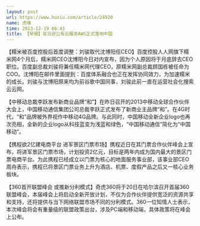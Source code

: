 ```yaml
---
layout: post
url: https://www.huxiu.com/article/24920
name: 虎嗅
time: 2013-12-19 06:43
title: 【早报】亚马逊公有云服务AWS正式落地中国
---
```

【糯米被百度控股后首度调整：刘骏取代沈博阳任CEO】百度控股人人网旗下糯米网4个月后，糯米网CEO沈博阳今日对内宣布，因为个人原因将于月底辞去CEO职位。百度副总裁刘骏将兼任糯米网代理CEO，原糯米网副总裁顾国栋被任命为COO。沈博阳在邮件里面提到：百度体系融合也正在发挥协同效力，为加速糯米的成长。刘骏与沈博阳原来均为前谷歌中国同事，刘骏此前一直在运营社会化搜索云云网。

【中移动总裁李跃发布新商业品牌“和”】在昨日召开的2013中移动全球合作伙伴大会上，中国移动通信集团公司总裁李跃正式发布了新商业主品牌“和”。在4G时代，“和”品牌被外界视作中移动4G品牌。与此同时，中国移动全新企业logo也再次亮相，全新的企业logo从科技蓝变为浅蓝和绿色，“中国移动通信”简化为“中国移动”。

【携程欲2亿建电商平台 进军景区门票市场】携程近日在其门票合作伙伴峰会上宣布，将进军景区门票市场，计划投资2亿元，目标是两年内成为国内最大的景区门票电商平台。为此携程已经成立以门票为核心的地面服务事业部，该事业部CEO周舟表示，携程已将景区门票业务上升为酒店、机票、度假产品之后又一核心业务板块。

【360首开联盟峰会 或推新分利模式】奇虎360将于20日在哈尔滨召开首届360联盟峰会，本届峰会上将启动全新开放计划，不仅为合作伙伴提供宽泛的资源共享和支持，还将提供与当下网络联盟市场不同的分利模式。360一位知情人士表示，本次峰会将会有重量级的联盟政策出台，涉及PC端和移动端，具体政策将在峰会上公布。

